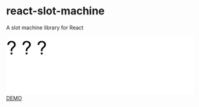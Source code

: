 # react-slot-machine

A slot machine library for React

![DEMO](./demo.gif)
[DEMO](https://ygkn.github.io/react-slot-machine/)
